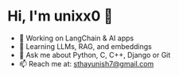 # Hi, I'm unixx0 👋

- 🔭 Working on LangChain & AI apps
- 🌱 Learning LLMs, RAG, and embeddings
- 💬 Ask me about Python, C, C++, Django or Git
- 📫 Reach me at: sthayunish7@gmail.com

